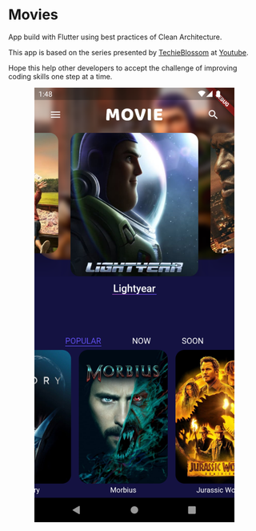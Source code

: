 # Movies

App build with Flutter using best practices of Clean Architecture.

This app is based on the series presented by [TechieBlossom](https://github.com/TechieBlossom/movie_app_tutorial/) at [Youtube](https://www.youtube.com/playlist?list=PL342JVRNQxEAcQdnNeN0JmMzfcm6VtLxS).

Hope this help other developers to accept the challenge of improving coding skills one step at a time.

<center><img src="screenshot.png" width="400"/></center>